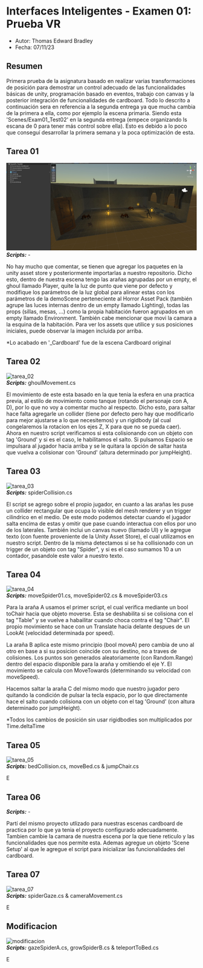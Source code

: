 # Interfaces Inteligentes - Examen 01: Prueba VR  

- Autor: Thomas Edward Bradley  
- Fecha: 07/11/23  

## Resumen  
Primera prueba de la asignatura basado en realizar varias transformaciones de posición para 
demostrar un control adecuado de las funcionalidades básicas de unity, programación basado en eventos, 
trabajo con canvas y la posterior integración de funcionalidades de cardboard. Todo lo descrito a continuación 
sera en referencia a la segunda entrega ya que mucha cambia de la primera a ella, como por ejemplo la escena primaria. 
Siendo esta 'Scenes/Exam01_Test02' en la segunda entrega (empece organizando ls escana de 0 para tener más control sobre ella). 
Esto es debido a lo poco que conseguí desarrollar la primera semana y la poca optimización de esta.  

## Tarea 01  
![tarea_01](./img/II_Exam01_img01.jpg)  
***Scripts:*** -  
  
No hay mucho que comentar, se tienen que agregar los paquetes en la unity asset store y posteriormente importarlas 
a nuestro repositorio. Dicho esto, dentro de nuestra escena tengo las arañas agrupadas por un empty, el ghoul llamado Player,
quite la luz de punto que viene por defecto y modifique los parámetros de la luz global para alinear estas con los parámetros 
de la demoScene perteneciente al Horror Asset Pack (también agrupe las luces internas dentro de un empty llamado Lighting), todas 
las props (sillas, mesas, ...) como la propia habitación fueron agrupados en un empty llamado Environment. También cabe mencionar que movi la camara a la esquina de la habitación. Para ver los assets que utilice y sus posiciones iniciales, puede observar la imagen incluida por arriba.  
  
*Lo acabado en '_Cardboard' fue de la escena Cardboard original  

## Tarea 02  
![tarea_02](./gif/II_Exam01_gif02.gif)   
***Scripts:*** ghoulMovement.cs  
  
El movimiento de este esta basado en la que tenia la esfera en una practica previa, al estilo de movimiento como tanque (rotando el personaje con A, D), por lo que no voy a comentar mucho al respecto. Dicho esto, para saltar hace falta agregarle un collider (tiene por defecto pero hay que modificarlo para mejor ajustarse a lo que necesitemos) y un rigidbody (al cual congelaremos la rotacion en los ejes Z, X para que no se pueda caer). Ahora en nuestro script verificamos si esta colisionando con un objeto con tag 'Ground' y si es el caso, le habilitamos el salto. Si pulsamos Espacio se impulsara al jugador hacia arriba y se le quitara la opción de saltar hasta que vuelva a colisionar con 'Ground' (altura determinado por jumpHeight). 

## Tarea 03
![tarea_03](./gif/II_Exam01_gif03.gif)  
***Scripts:*** spiderCollision.cs  
  
El script se agrego sobre el propio jugador, en cuanto a las arañas les puse un collider rectangular que ocupa lo visible del mesh renderer y un trigger cilindrico en el medio. De este modo podemos detectar cuando el jugador salta encima de estas y omitir que pase cuando interactua con ellos por uno de los laterales. También inclui un canvas nuevo (llamado UI) y le agregue texto (con fuente proveniente de la Unity Asset Store), el cual utilizamos en nuestro script. Dentro de la misma detectamos si se ha collisionado con un trigger de un objeto con tag "Spider", y si es el caso sumamos 10 a un contador, pasandole este valor a nuestro texto.  

## Tarea 04
![tarea_04](./gif/II_Exam01_gif04.gif)  
***Scripts:*** moveSpider01.cs, moveSpider02.cs & moveSpider03.cs  
  
Para la araña A usamos el primer script, el cual verifica mediante un bool toChair hacia que objeto moverse. Esta se deshabilita si se colisiona con el tag "Table" y se vuelve a habailitar cuando choca contra el tag "Chair". El propio movimiento se hace con un Translate hacia delante despues de un LookAt (velocidad determinada por speed).  
  
La araña B aplica este mismo principio (bool moveA) pero cambia de uno al otro en base a si su posicion coincide con su destino, no a traves de colisiones. Los puntos son generados aleatoriamente (con Random.Range) dentro del espacio disponible para la araña y omitiendo el eje Y. El movimiento se calcula con MoveTowards (determinando su velocidad con moveSpeed).  
  
Hacemos saltar la araña C del mismo modo que nuestro jugador pero quitando la condición de pulsar la tecla espacio, por lo que directamente hace el salto cuando colisiona con un objeto con el tag 'Ground' (con altura determinado por jumpHeight).  
  
*Todos los cambios de posición sin usar rigidbodies son multiplicados por Time.deltaTime

## Tarea 05
![tarea_05](./gif/II_Exam01_gif05.gif)  
***Scripts:*** bedCollision.cs, moveBed.cs & jumpChair.cs  
  
E

## Tarea 06
***Scripts:*** -  
  
Partí del mismo proyecto utlizado para nuestras escenas cardboard de practica por lo que ya tenia el 
proyecto configurado adecuadamente. Tambien cambie la camara de nuestra escena por la que tiene reticulo y 
las funcionalidades que nos permite esta. Ademas agregue un objeto 'Scene Setup' al que le agregue el script 
para inicializar las funcionalidades del cardboard.  

## Tarea 07
![tarea_07](./gif/II_Exam01_gif07.gif)  
***Scripts:*** spiderGaze.cs & cameraMovement.cs  
  
E

## Modificacion
![modificacion](./gif/II_Exam01_gifmod.gif)  
***Scripts:*** gazeSpiderA.cs, growSpiderB.cs & teleportToBed.cs  
  
E